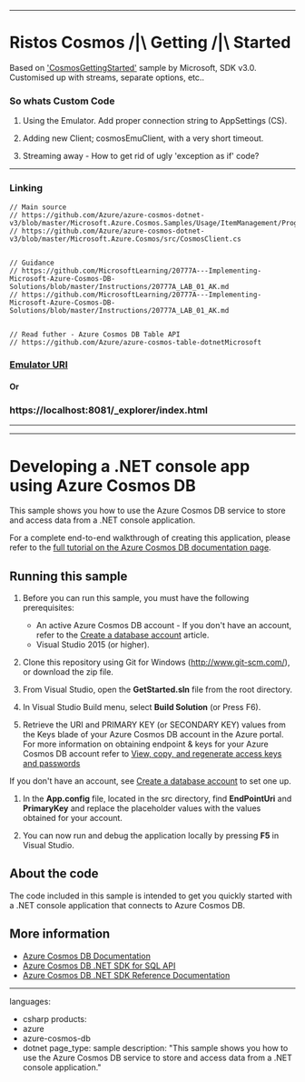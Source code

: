 ﻿---

# Ristos Cosmos /|\ Getting /|\ Started


Based on ['CosmosGettingStarted'](https://github.com/Azure-Samples/cosmos-dotnet-getting-started/blob/main/CosmosGettingStarted.sln) sample by Microsoft, SDK v3.0.
Customised up with streams, separate options, etc..



### So whats Custom Code

1. Using the Emulator. Add proper connection string to AppSettings (CS).

2. Adding new Client; cosmosEmuClient, with a very short timeout.

3. Streaming away - How to get rid of ugly 'exception as if' code?

---
### Linking
    // Main source
    // https://github.com/Azure/azure-cosmos-dotnet-v3/blob/master/Microsoft.Azure.Cosmos.Samples/Usage/ItemManagement/Program.cs
    // https://github.com/Azure/azure-cosmos-dotnet-v3/blob/master/Microsoft.Azure.Cosmos/src/CosmosClient.cs


    // Guidance 
    // https://github.com/MicrosoftLearning/20777A---Implementing-Microsoft-Azure-Cosmos-DB-Solutions/blob/master/Instructions/20777A_LAB_01_AK.md
    // https://github.com/MicrosoftLearning/20777A---Implementing-Microsoft-Azure-Cosmos-DB-Solutions/blob/master/Instructions/20777A_LAB_01_AK.md


    // Read futher - Azure Cosmos DB Table API
    // https://github.com/Azure/azure-cosmos-table-dotnetMicrosoft




### [Emulator URI](https://localhost:8081/_explorer/index.html)
#### Or
### https://localhost:8081/_explorer/index.html
---

---

# Developing a .NET console app using Azure Cosmos DB
This sample shows you how to use the Azure Cosmos DB service to store and access data from a .NET console application.

For a complete end-to-end walkthrough of creating this application, please refer to the [full tutorial on the Azure Cosmos DB documentation page](https://aka.ms/CosmosDotnetGetStarted).

## Running this sample

1. Before you can run this sample, you must have the following prerequisites:
	- An active Azure Cosmos DB account - If you don't have an account, refer to the [Create a database account](https://docs.microsoft.com/azure/cosmos-db/create-sql-api-dotnet#create-a-database-account) article.
	- Visual Studio 2015 (or higher).

1. Clone this repository using Git for Windows (http://www.git-scm.com/), or download the zip file.

1. From Visual Studio, open the **GetStarted.sln** file from the root directory.

1. In Visual Studio Build menu, select **Build Solution** (or Press F6). 

1. Retrieve the URI and PRIMARY KEY (or SECONDARY KEY) values from the Keys blade of your Azure Cosmos DB account in the Azure portal. For more information on obtaining endpoint & keys for your Azure Cosmos DB account refer to [View, copy, and regenerate access keys and passwords](https://docs.microsoft.com/en-us/azure/cosmos-db/manage-account#keys)

If you don't have an account, see [Create a database account](https://docs.microsoft.com/azure/cosmos-db/create-sql-api-dotnet#create-a-database-account) to set one up.

1. In the **App.config** file, located in the src directory, find **EndPointUri** and **PrimaryKey** and replace the placeholder values with the values obtained for your account.

    <add key="EndPointUri" value="~your Azure Cosmos DB endpoint here~" />
    <add key="PrimaryKey" value="~your auth key here~" />

1. You can now run and debug the application locally by pressing **F5** in Visual Studio.

## About the code
The code included in this sample is intended to get you quickly started with a .NET console application that connects to Azure Cosmos DB.

## More information

- [Azure Cosmos DB Documentation](https://docs.microsoft.com/azure/cosmos-db/index)
- [Azure Cosmos DB .NET SDK for SQL API](https://docs.microsoft.com/azure/cosmos-db/sql-api-sdk-dotnet)
- [Azure Cosmos DB .NET SDK Reference Documentation](https://docs.microsoft.com/dotnet/api/overview/azure/cosmosdb?view=azure-dotnet)

---
languages:
- csharp
products:
- azure
- azure-cosmos-db
- dotnet
page_type: sample
description: "This sample shows you how to use the Azure Cosmos DB service to store and access data from a .NET console application."